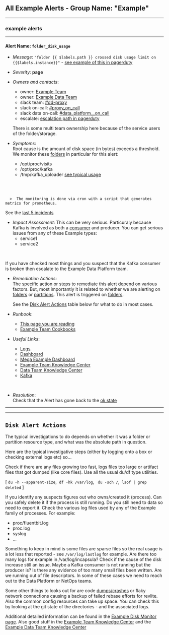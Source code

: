## All Example Alerts - Group Name: "Example"  
<hr>  


### **example alerts**  
<hr>  

#### **Alert Name:** `folder_disk_usage`
+  *Message*: `"folder {{ $labels.path }} crossed disk usage limit on {{$labels.instance}}"` - [see example of this in pagerduty](https://example.pagerduty.com/incidents/ABC123FRED)

+  *Severity*: **page**
+  *Owners and contacts*:
   +  owner: [Example Team](https://example.pagerduty.com/teams/ABCDEF/users)   
   +  owner: [Example Data Team](https://example.pagerduty.com/teams/TGF123/users)   
   +  slack team: [#dd-proxy](https://example.slack.com/archives/CBA124)  
   +  slack on-call: [#proxy_on_call](https://example.slack.com/archives/J123F456)  
   +  slack data on-call: [#data_platform__on_call](https://example.slack.com/archives/99BALLOONS)  
   +  escalate: [escalation path in pagerduty](https://example.pagerduty.com/escalation_policies#JJKKRR123)  

   There is some multi team ownership here because of the service users of the folder/storage.
+  *Symptoms*:  
Root cause is the amount of disk space (in bytes) exceeds a threshold. We monitor these [folders](#folders) in particular for this alert:  
   +   /opt/proc/visits
   +   /opt/proc/kafka
   +   /tmp/kafka_uploader [see typical usage](https://grafana.example.net/goto/abcdef)
   <br>
<br>

      >  The monitoring is done via cron with a script that generates metrics for prometheus.

   See the [last 5 incidents](https://example.pagerduty.com/incidents/ABCDEF123456/past)

+  *Impact Assessment*: 
This can be very serious. Particuraly because Kafka is involved as both a [consumer](https://grafana.example.net/d/ABCDEF/kafka-reader?orgId=1%20target%3D) and producer.  You can get serious issues from any of these Example types:
   +   service1  
   +   service2
<br>   

   If you have checked most things and you suspect that the Kafka consumer is broken then escalate to the Example Data Platform team.

+  *Remediation Actions*:  
The specific action or steps to remediate this alert depend on various factors. But, most importantly it is related to whether we are alerting on [folders](#folders) or [partitions](#partitions). This alert is triggered on [folders](#folders).<p>See the [Disk Alert Actions](#disk-alert-actions) table below for what to do in most cases.  
+ *Runbook*:
   + [This page you are reading](https://bitbucket/devops/alerting/runbooks/roles/example/run_book.md)
   + [Example Team Cookbooks](https://confluence.internal.example.com/display/IN/CookBooks)  

+  *Useful Links*:
   + [Logs](https://example.applogger.com/#/query-new/logs?id=3Srxk1pyuFA&page=0)
   + [Dashboard](https://grafana.example.net/d/OzRfX7dGz/proxy-disk-usage?orgId=1)
   + [Mega Example Dashboard](https://grafana.example.net/d/11aMLgjGk/proxy-mega-dashboard)
   + [Example Team Knowledge Center](https://confluence.internal.example.com/display/IN/Example+team+knowledge+share)
   + [Data Team Knowledge Center](https://confluence.example.com/display/IN/Example+team+knowledge+share)
   + [Kafka](https://grafana.example.net/d/ABCDEF123/kafka-reader?orgId=1%20target%3D)
<br>

+  *Resolution*:  
Check that the Alert has gone back to the [ok state](https://prometheus-exaample.somewhere.net/graph?g0.range_input=2d&g0.expr=ALERTS%7Balertname%3D%22folder_disk_usage%22%2Calertstate%3D%22ok%22%7D&g0.tab=1)

<hr>

<hr>

## **`Disk Alert Actions`**  
The typical investigations to do depends on whether it was a folder or partition resource type, and what was the absolute path in question.  

Here are the typical investigative steps (either by logging onto a box or checking external logs etc) so...

Check if there are any files growing too fast, logs files too large or artifact files that got dumped (like core files). Use all the usual du/df type utilities.  <br>

[ `du -h --apparent-size`, &nbsp;`df -hk /var/log`, &nbsp; `du -sch /`, &nbsp;`lsof | grep deleted` ]

If you identify any suspects figures out who owns/created it (process).  Can you safely delete it if the process is still running. Do you still need to data so need to export it.
Check the various log files used by any of the Example family of processes. For example:

   + proc/fluentbit.log
   + proc.log
   + syslog
   + ...

Something to keep in mind is some files are sparse files so the real usage is a lot less that reported - see `/var/log/lastlog` for example. Are there too many logs for example in /var/log/incapsula? Check if the cause of the disk increase still an issue. Maybe a Kafka consumer is not running but the producer is? Is there any evidence of too many small files been written. Are we running out of file descriptors. In some of these cases we need to reach out to the Data Platform or NetOps teams.

Some other things to looks out for are code [dumps/crashes](https://confluence.internal.example.com/display/crash+monitor) or flaky network connections causing a backup of failed rebase efforts for revlite. Also the common config resources can take up space.  You can check this by looking at the git state of the directories - and the associated logs.

Additional detailed information can be found in the [Example Disk Monitor page](https://confluence.internal.example.com/display/Example+Disk+Monitor). Also good stuff in the [Example Team Knowledge Center](https://confluence.internal.example.com/display/Example+team+knowledge+share) and the [Example Data Team Knowledge Center](https://confluence.internal.example.com/display/Example+team+knowledge+share)

